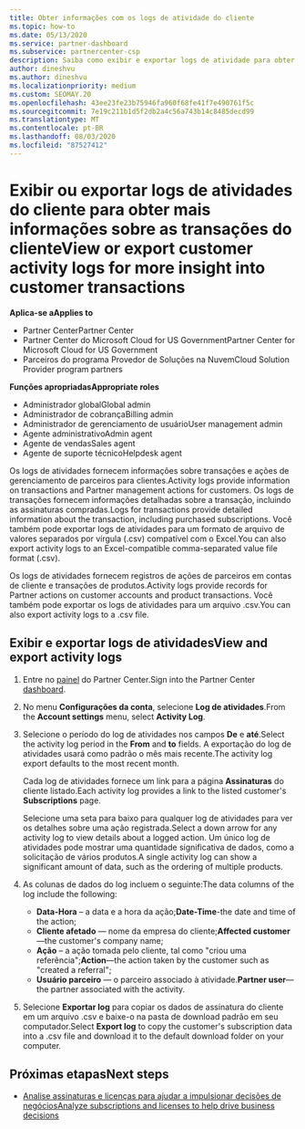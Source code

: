 ```yaml
---
title: Obter informações com os logs de atividade do cliente
ms.topic: how-to
ms.date: 05/13/2020
ms.service: partner-dashboard
ms.subservice: partnercenter-csp
description: Saiba como exibir e exportar logs de atividade para obter informações sobre transações de conta de cliente e outras atividades de gerenciamento de parceiros relacionadas ao cliente.
author: dineshvu
ms.author: dineshvu
ms.localizationpriority: medium
ms.custom: SEOMAY.20
ms.openlocfilehash: 43ee23fe23b75946fa960f68fe41f7e490761f5c
ms.sourcegitcommit: 7e19c211b1d5f2db2a4c56a743b14c8485decd99
ms.translationtype: MT
ms.contentlocale: pt-BR
ms.lasthandoff: 08/03/2020
ms.locfileid: "87527412"
---
```

# <a name="view-or-export-customer-activity-logs-for-more-insight-into-customer-transactions"></a><span data-ttu-id="798a8-103">Exibir ou exportar logs de atividades do cliente para obter mais informações sobre as transações do cliente</span><span class="sxs-lookup"><span data-stu-id="798a8-103">View or export customer activity logs for more insight into customer transactions</span></span>

<span data-ttu-id="798a8-104">**Aplica-se a**</span><span class="sxs-lookup"><span data-stu-id="798a8-104">**Applies to**</span></span>

- <span data-ttu-id="798a8-105">Partner Center</span><span class="sxs-lookup"><span data-stu-id="798a8-105">Partner Center</span></span>
- <span data-ttu-id="798a8-106">Partner Center do Microsoft Cloud for US Government</span><span class="sxs-lookup"><span data-stu-id="798a8-106">Partner Center for Microsoft Cloud for US Government</span></span>
- <span data-ttu-id="798a8-107">Parceiros do programa Provedor de Soluções na Nuvem</span><span class="sxs-lookup"><span data-stu-id="798a8-107">Cloud Solution Provider program partners</span></span>

<span data-ttu-id="798a8-108">**Funções apropriadas**</span><span class="sxs-lookup"><span data-stu-id="798a8-108">**Appropriate roles**</span></span>

- <span data-ttu-id="798a8-109">Administrador global</span><span class="sxs-lookup"><span data-stu-id="798a8-109">Global admin</span></span>
- <span data-ttu-id="798a8-110">Administrador de cobrança</span><span class="sxs-lookup"><span data-stu-id="798a8-110">Billing admin</span></span>
- <span data-ttu-id="798a8-111">Administrador de gerenciamento de usuário</span><span class="sxs-lookup"><span data-stu-id="798a8-111">User management admin</span></span>
- <span data-ttu-id="798a8-112">Agente administrativo</span><span class="sxs-lookup"><span data-stu-id="798a8-112">Admin agent</span></span>
- <span data-ttu-id="798a8-113">Agente de vendas</span><span class="sxs-lookup"><span data-stu-id="798a8-113">Sales agent</span></span>
- <span data-ttu-id="798a8-114">Agente de suporte técnico</span><span class="sxs-lookup"><span data-stu-id="798a8-114">Helpdesk agent</span></span>

<span data-ttu-id="798a8-115">Os logs de atividades fornecem informações sobre transações e ações de gerenciamento de parceiros para clientes.</span><span class="sxs-lookup"><span data-stu-id="798a8-115">Activity logs provide information on transactions and Partner management actions for customers.</span></span> <span data-ttu-id="798a8-116">Os logs de transações fornecem informações detalhadas sobre a transação, incluindo as assinaturas compradas.</span><span class="sxs-lookup"><span data-stu-id="798a8-116">Logs for transactions provide detailed information about the transaction, including purchased subscriptions.</span></span> <span data-ttu-id="798a8-117">Você também pode exportar logs de atividades para um formato de arquivo de valores separados por vírgula (.csv) compatível com o Excel.</span><span class="sxs-lookup"><span data-stu-id="798a8-117">You can also export activity logs to an Excel-compatible comma-separated value file format (.csv).</span></span>

<span data-ttu-id="798a8-118">Os logs de atividades fornecem registros de ações de parceiros em contas de cliente e transações de produtos.</span><span class="sxs-lookup"><span data-stu-id="798a8-118">Activity logs provide records for Partner actions on customer accounts and product transactions.</span></span> <span data-ttu-id="798a8-119">Você também pode exportar os logs de atividades para um arquivo .csv.</span><span class="sxs-lookup"><span data-stu-id="798a8-119">You can also export activity logs to a .csv file.</span></span>

## <a name="view-and-export-activity-logs"></a><span data-ttu-id="798a8-120">Exibir e exportar logs de atividades</span><span class="sxs-lookup"><span data-stu-id="798a8-120">View and export activity logs</span></span>

1. <span data-ttu-id="798a8-121">Entre no [painel](https://partner.microsoft.com/dashboard) do Partner Center.</span><span class="sxs-lookup"><span data-stu-id="798a8-121">Sign into the Partner Center [dashboard](https://partner.microsoft.com/dashboard).</span></span>

2. <span data-ttu-id="798a8-122">No menu **Configurações da conta**, selecione **Log de atividades**.</span><span class="sxs-lookup"><span data-stu-id="798a8-122">From the **Account settings** menu, select **Activity Log**.</span></span>

3. <span data-ttu-id="798a8-123">Selecione o período do log de atividades nos campos **De** e **até**.</span><span class="sxs-lookup"><span data-stu-id="798a8-123">Select the activity log period in the **From** and **to** fields.</span></span> <span data-ttu-id="798a8-124">A exportação do log de atividades usará como padrão o mês mais recente.</span><span class="sxs-lookup"><span data-stu-id="798a8-124">The activity log export defaults to the most recent month.</span></span>

   <span data-ttu-id="798a8-125">Cada log de atividades fornece um link para a página **Assinaturas** do cliente listado.</span><span class="sxs-lookup"><span data-stu-id="798a8-125">Each activity log provides a link to the listed customer's **Subscriptions** page.</span></span>

   <span data-ttu-id="798a8-126">Selecione uma seta para baixo para qualquer log de atividades para ver os detalhes sobre uma ação registrada.</span><span class="sxs-lookup"><span data-stu-id="798a8-126">Select a down arrow for any activity log to view details about a logged action.</span></span> <span data-ttu-id="798a8-127">Um único log de atividades pode mostrar uma quantidade significativa de dados, como a solicitação de vários produtos.</span><span class="sxs-lookup"><span data-stu-id="798a8-127">A single activity log can show a significant amount of data, such as the ordering of multiple products.</span></span>

4. <span data-ttu-id="798a8-128">As colunas de dados do log incluem o seguinte:</span><span class="sxs-lookup"><span data-stu-id="798a8-128">The data columns of the log include the following:</span></span>
   - <span data-ttu-id="798a8-129">**Data-Hora** – a data e a hora da ação;</span><span class="sxs-lookup"><span data-stu-id="798a8-129">**Date-Time**-the date and time of the action;</span></span>
   - <span data-ttu-id="798a8-130">**Cliente afetado** — nome da empresa do cliente;</span><span class="sxs-lookup"><span data-stu-id="798a8-130">**Affected customer**—the customer's company name;</span></span>
   - <span data-ttu-id="798a8-131">**Ação** – a ação tomada pelo cliente, tal como "criou uma referência";</span><span class="sxs-lookup"><span data-stu-id="798a8-131">**Action**—the action taken by the customer such as "created a referral";</span></span>
   - <span data-ttu-id="798a8-132">**Usuário parceiro** — o parceiro associado à atividade.</span><span class="sxs-lookup"><span data-stu-id="798a8-132">**Partner user**—the partner associated with the activity.</span></span>

5. <span data-ttu-id="798a8-133">Selecione **Exportar log** para copiar os dados de assinatura do cliente em um arquivo .csv e baixe-o na pasta de download padrão em seu computador.</span><span class="sxs-lookup"><span data-stu-id="798a8-133">Select **Export log** to copy the customer's subscription data into a .csv file and download it to the default download folder on your computer.</span></span>

## <a name="next-steps"></a><span data-ttu-id="798a8-134">Próximas etapas</span><span class="sxs-lookup"><span data-stu-id="798a8-134">Next steps</span></span>

- [<span data-ttu-id="798a8-135">Analise assinaturas e licenças para ajudar a impulsionar decisões de negócios</span><span class="sxs-lookup"><span data-stu-id="798a8-135">Analyze subscriptions and licenses to help drive business decisions</span></span>](analyze-subscriptions-licenses.md)
